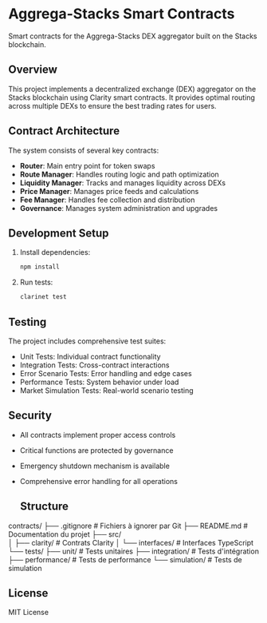 # Aggrega-Stacks Smart Contracts

Smart contracts for the Aggrega-Stacks DEX aggregator built on the Stacks blockchain.

## Overview

This project implements a decentralized exchange (DEX) aggregator on the Stacks blockchain using Clarity smart contracts. It provides optimal routing across multiple DEXs to ensure the best trading rates for users.

## Contract Architecture

The system consists of several key contracts:

- **Router**: Main entry point for token swaps
- **Route Manager**: Handles routing logic and path optimization
- **Liquidity Manager**: Tracks and manages liquidity across DEXs
- **Price Manager**: Manages price feeds and calculations
- **Fee Manager**: Handles fee collection and distribution
- **Governance**: Manages system administration and upgrades

## Development Setup

1. Install dependencies:
   ```bash
   npm install
   ```

2. Run tests:
   ```bash
   clarinet test
   ```

## Testing

The project includes comprehensive test suites:

- Unit Tests: Individual contract functionality
- Integration Tests: Cross-contract interactions
- Error Scenario Tests: Error handling and edge cases
- Performance Tests: System behavior under load
- Market Simulation Tests: Real-world scenario testing

## Security

- All contracts implement proper access controls
- Critical functions are protected by governance
- Emergency shutdown mechanism is available
- Comprehensive error handling for all operations

  ## Structure

contracts/
├── .gitignore        # Fichiers à ignorer par Git
├── README.md         # Documentation du projet
├── src/             
│   ├── clarity/      # Contrats Clarity
│   └── interfaces/   # Interfaces TypeScript
└── tests/
    ├── unit/         # Tests unitaires
    ├── integration/  # Tests d'intégration
    ├── performance/  # Tests de performance
    └── simulation/   # Tests de simulation

## License

MIT License
